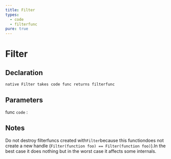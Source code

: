 ```yaml
---
title: Filter
types:
  - code
  - filterfunc
pure: true
---
```


# Filter

## Declaration

```jass
native Filter takes code func returns filterfunc
```

## Parameters
func `code`
: 

## Notes 
Do not destroy filterfuncs created with`Filter`because this functiondoes not create a new handle (`Filter(function foo) == Filter(function foo)`).In the best case it does nothing but in the worst case it affects some internals.
